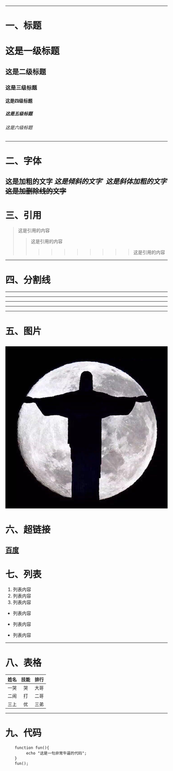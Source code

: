  ----------------------------------
# 一、标题
# 这是一级标题
## 这是二级标题
### 这是三级标题
#### 这是四级标题
##### 这是五级标题
###### 这是六级标题
 ----------------------------------
# 二、字体
**这是加粗的文字**
*这是倾斜的文字*`
***这是斜体加粗的文字***
~~这是加删除线的文字~~
 ----------------------------------
# 三、引用
>这是引用的内容
>>这是引用的内容
>>>>>>>>>>这是引用的内容
 ----------------------------------
# 四、分割线
---
----
***
*****
 ----------------------------------
# 五、图片
![blockchain](https://github.com/badboywangwangwang/UpdateImage/blob/main/img/head.jpg "头像")
 ----------------------------------
# 六、超链接

[百度](http://baidu.com)
 ----------------------------------
# 七、列表
1. 列表内容
2. 列表内容
3. 列表内容
- 列表内容
+ 列表内容
* 列表内容
 ----------------------------------
# 八、表格
姓名|技能|排行
--|:--:|--:
一哭|哭|大哥
二闹|打|二哥
三上|优|三弟
 ----------------------------------
# 九、代码

```flow
    function fun(){
         echo "这是一句非常牛逼的代码";
    }
    fun();
```
